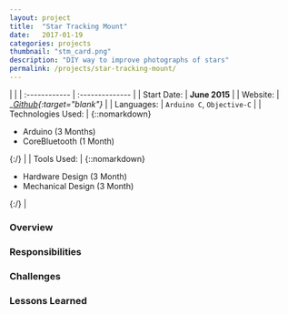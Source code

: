 ```yaml
---
layout: project
title:  "Star Tracking Mount"
date:   2017-01-19
categories: projects
thumbnail: "stm_card.png"
description: "DIY way to improve photographs of stars"
permalink: /projects/star-tracking-mount/
---
```

|                      |
| :------------ | :-------------- |
| Start Date:      | __June 2015__ |
| Website:     |    __[Github][gh]{:target="_blank"}__   |
| Languages:  | `Arduino C`, `Objective-C` |
| Technologies Used: |  {::nomarkdown}<ul><li>Arduino (3 Months)</li><li>CoreBluetooth (1 Month)</li></ul>{:/} |
| Tools Used: |  {::nomarkdown}<ul><li>Hardware Design (3 Month)</li><li>Mechanical Design (3 Month)</li></ul>{:/} |

### Overview



### Responsibilities



### Challenges



### Lessons Learned



<!-- Jekyll also offers powerful support for code snippets:

{% highlight swift %}
 override func viewDidLoad() {
        super.viewDidLoad()
        tv.delegate = self
        tv.dataSource = self

        tv.alwaysBounceVertical = false
        
        nextViewControllerButton.enabled = false
        nextViewControllerButton.alpha = 0.5
        // Do any additional setup after loading the view.
    }
{% endhighlight %} -->

[gh]: https://github.com/nkanetka/Star-Tracking-Mount
